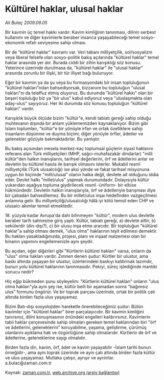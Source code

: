 # Kültürel haklar, ulusal haklar

*Ali Bulaç 2009.09.05*

<tr><td class="metin" colspan="2" style="padding-top: 20px; padding-left: 5px; padding-right: 10px;">Bir kavmin üç temel hakkı vardır: Kavim kimliğinin tanınması, dilinin serbest kullanımı ve diğer kavimlerle beraber insanca yaşayabileceği temel sosyo-ekonomik refah seviyesine sahip olması.</td></tr><tr><td class="metin" colspan="2" style="padding-top: 20px; padding-left: 5px; padding-right: 10px;"><p>Bir de "kültürel haklar" kavramı var. Veri tabanı milliyetçilik, sol/sosyalizm veya liberal felsefe olan sosyo-politik bakış açılarında "kültürel haklar" temel haklar arasında yer alır. Burada ciddi bir zihin karışıklığı söz konusu. Yeterince üzerinde durulmasa da, "kültürel haklar" ile "ulusal haklar" arasında zorunlu bir ilişki, bir tür illiyet bağı bulunuyor.
<p>Eğer bir kavmin ya da şu veya bu formasyondaki bir insan topluluğunun "kültürel hakları"ndan bahsediyorsak, bizzarure bu topluluğun "ulusal hakları"nı da telaffuz etmiş oluyoruz. Bu durumda "kültürel hakkı" olan bir beşeri topluluğu biz ya "bir ulus" kabul ediyoruz veya "uluslaşmakta olan aday-ulus" sayıyoruz. Her iki durumda söz konusu topluluğun "kültürel hakları" vardır.
<p>Karışıklık büyük ölçüde bizim "kültür"e, kendi tabiatı gereği sahip olduğu muhtevanın dışında bir anlam yüklememizden kaynaklanıyor. Bizim gibi İslam toplumları, "kültür"e bir yönüyle irfan ve ortak özelliklere sahip insanların düşünme ve duyma biçimi; diğer yönüyle örfler, âdetler ve gelenekler gözüyle bakmaktadırlar. Bu yanlıştır.
<p>Bu bakış açısından mesela merkez-kaç toplumsal güçlerin siyasî haklarını referans alan Türk milliyetçileri (MHP, sağcı-muhafazakâr dindarlar) "milli kültür"den halkın inanışlarını, tarihsel değerlerini, örf ve âdetlerini anlar ve devletin bu kültürel hasıla ile barışık olmasını isterler. Mukabil resmî milliyetçilik (Türk ulusalcılığı) ise aksi yönde ve fakat tarihsel misyonuna uygun bir biçimde "milli/ulusal" olanın halka değil, devlete ait olduğunu iddia eder. Devlet halkı "millet/ulus" yapmak durumundadır. Dolayısıyla kültür yukarıdan aşağıya topluma giydirilecek resmî -üniform- bir elbise hükmündedir. Devletin halkın inanışlarıyla, örf ve âdetleriyle barışması diye bir çabadan bahsedilemez. Bu bir millet/ulus inşaı hedefinden vazgeçilmesi anlamına gelir. Bu milliyetçiliği/ulusalcılığı hâlâ iyi kötü temsil eden CHP ve ulusalcı akımlar temsil etmektedir.
<p>18. yüzyıla kadar Avrupa'da dahi bilinmeyen "kültür", modern ulus devletle beraber tarih sahnesine giriş yaptı. Kültür, tabiatı gereği, a) devlete aittir, b) sekülerdir (din-dışı?), c) bir ulusu inşa etme aracıdır. Bir topluluğun "kültürel haklar"a sahip olması demek, "ulus olma" haklarının teyit edilmesi demektir. Bu hakları yasakladığınızda, projesi, planı ve inşaat malzemesi olan bir binanın yapımını engellemenizle aynı şeydir.
<p>Bu açıdan, eğer diğerleri gibi "Kürtlerin kültürel hakları" varsa, onların da "ulus" olma hakları vardır. Zımnen denen şudur: Kürtler bir ulustur, ama baskı altında yaşayan bir ulustur, üzerlerindeki baskıyı kaldırmak lazımdır, bunun yolu kültürel haklarının tanınmasıdır. Pekiyi, süreç işlediğinde mantıki sonucu nedir?
<p>Hiç eğip bükmeden şunu söyleyelim: "Kürtlerin kültürel hakları" onların "ulus olma hakları"yla aynı şey ise, kültür belli bir aşamadan sonra "bağımsız ulus" formunu öngörür. Ve bir toprak parçası üzerinde, ortak bir politik çatı altında birden fazla ulus yaşayamaz.
<p>Bizim Batı-dışı sosyolojiden hareketle önerebileceğimiz şudur: Bütün kavimler için "kültürel haklar" birer parçalayıcıdır. Bir kavmin kimliğini tanırsınız, dilini konuşmasının önündeki engelleri kaldırırsınız. Kavimlerin tabii haklar çerçevesinde sahip olmaları gereken temel haklarından biri "örf ve âdetlerini, geleneklerini" koruyabilme, yaşama, geliştirme, çürümüş olanlarını ayıklama hak ve özgürlüğüne sahip olmalarıdır. Kürtlerin de örf ve âdetlerine, geleneklerine saygı olmalıdır.
<p>Birden fazla din, kavim, örf, âdet ve kavim yaşayabilir -İslam tarihi bunun örneğidir-, ama aynı toprak üzerinde ve aynı çatı altında birden fazla kültür ve ulus yaşayamaz. Mutlaka çatışır, ayrışır ve ayrılırlar. a.bulac@zaman.com.tr<br/></p></p></p></p></p></p></p></p></p></td></tr>

Kaynak: [zaman.com.tr](http://zaman.com.tr/yazar.do?yazino=888624), [web.archive.org (arşiv bağlantısı)](http://web.archive.org/web/20090910042909/http://www.zaman.com.tr:80/yazar.do?yazino=888624)
